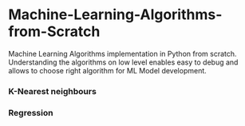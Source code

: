 # Machine-Learning-Algorithms-from-Scratch
Machine Learning Algorithms implementation in Python from scratch. Understanding the algorithms on low level enables easy to debug and allows to choose right algorithm for ML Model development. 
### K-Nearest neighbours
### Regression 
